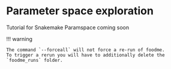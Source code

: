 # Parameter space exploration

Tutorial for Snakemake Paramspace coming soon

!!! warning
    
    The command `--forceall` will not force a re-run of foodme.
    To trigger a rerun you will have to additionally delete the 
    `foodme_runs` folder.